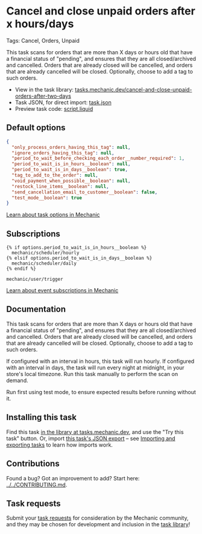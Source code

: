 # Cancel and close unpaid orders after x hours/days

Tags: Cancel, Orders, Unpaid

This task scans for orders that are more than X days or hours old that have a financial status of "pending", and ensures that they are all closed/archived and cancelled. Orders that are already closed will be cancelled, and orders that are already cancelled will be closed. Optionally, choose to add a tag to such orders.

* View in the task library: [tasks.mechanic.dev/cancel-and-close-unpaid-orders-after-two-days](https://tasks.mechanic.dev/cancel-and-close-unpaid-orders-after-two-days)
* Task JSON, for direct import: [task.json](../../tasks/cancel-and-close-unpaid-orders-after-two-days.json)
* Preview task code: [script.liquid](./script.liquid)

## Default options

```json
{
  "only_process_orders_having_this_tag": null,
  "ignore_orders_having_this_tag": null,
  "period_to_wait_before_checking_each_order__number_required": 1,
  "period_to_wait_is_in_hours__boolean": null,
  "period_to_wait_is_in_days__boolean": true,
  "tag_to_add_to_the_order": null,
  "void_payment_when_possible__boolean": null,
  "restock_line_items__boolean": null,
  "send_cancellation_email_to_customer__boolean": false,
  "test_mode__boolean": true
}
```

[Learn about task options in Mechanic](https://learn.mechanic.dev/core/tasks/options)

## Subscriptions

```liquid
{% if options.period_to_wait_is_in_hours__boolean %}
  mechanic/scheduler/hourly
{% elsif options.period_to_wait_is_in_days__boolean %}
  mechanic/scheduler/daily
{% endif %}

mechanic/user/trigger
```

[Learn about event subscriptions in Mechanic](https://learn.mechanic.dev/core/tasks/subscriptions)

## Documentation

This task scans for orders that are more than X days or hours old that have a financial status of "pending", and ensures that they are all closed/archived and cancelled. Orders that are already closed will be cancelled, and orders that are already cancelled will be closed. Optionally, choose to add a tag to such orders.

If configured with an interval in hours, this task will run hourly. If configured with an interval in days, the task will run every night at midnight, in your store's local timezone. Run this task manually to perform the scan on demand.

Run first using test mode, to ensure expected results before running without it.

## Installing this task

Find this task [in the library at tasks.mechanic.dev](https://tasks.mechanic.dev/cancel-and-close-unpaid-orders-after-two-days), and use the "Try this task" button. Or, import [this task's JSON export](../../tasks/cancel-and-close-unpaid-orders-after-two-days.json) – see [Importing and exporting tasks](https://learn.mechanic.dev/core/tasks/import-and-export) to learn how imports work.

## Contributions

Found a bug? Got an improvement to add? Start here: [../../CONTRIBUTING.md](../../CONTRIBUTING.md).

## Task requests

Submit your [task requests](https://mechanic.canny.io/task-requests) for consideration by the Mechanic community, and they may be chosen for development and inclusion in the [task library](https://tasks.mechanic.dev/)!
